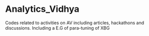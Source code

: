 # Analytics_Vidhya

Codes related to activities on AV including articles, hackathons and discussions.
Including a E.G of para-tuning of XBG

